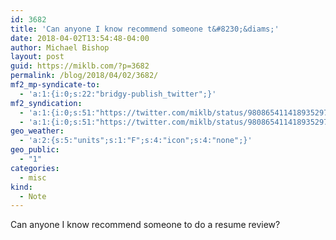 ```yaml
---
id: 3682
title: 'Can anyone I know recommend someone t&#8230;&diams;'
date: 2018-04-02T13:54:48-04:00
author: Michael Bishop
layout: post
guid: https://miklb.com/?p=3682
permalink: /blog/2018/04/02/3682/
mf2_mp-syndicate-to:
  - 'a:1:{i:0;s:22:"bridgy-publish_twitter";}'
mf2_syndication:
  - 'a:1:{i:0;s:51:"https://twitter.com/miklb/status/980865411418935297";}'
  - 'a:1:{i:0;s:51:"https://twitter.com/miklb/status/980865411418935297";}'
geo_weather:
  - 'a:2:{s:5:"units";s:1:"F";s:4:"icon";s:4:"none";}'
geo_public:
  - "1"
categories:
  - misc
kind:
  - Note
---
```

Can anyone I know recommend someone to do a resume review?
